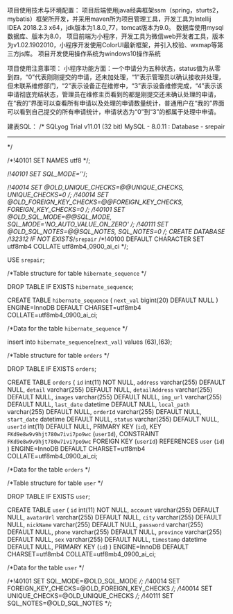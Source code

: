 项目使用技术与环境配置：
项目后端使用java经典框架ssm（spring，sturts2， mybatis）框架所开发，并采用maven所为项目管理工具，开发工具为Intellij IDEA 2018.2.3 x64，jdk版本为1.8.0_77，tomcat版本为9.0。
数据库使用mysql数据库、版本为8.0，
项目前端为小程序，开发工具为微信web开发者工具，版本为v1.02.1902010，小程序开发使用ColorUI最新框架，并引入校验、wxmap等第三方js库。
项目开发使用操作系统为windows10操作系统

项目使用注意事项：
小程序功能方面：一个申请分为五种状态，status值为从零到四，“0”代表刚刚提交的申请，还未加处理，“1”表示管理员以确认接收并处理，但未联系维修部门，“2”表示设备正在维修中，“3”表示设备维修完成，“4”表示该申请彻底完结状态，管理员在维修主页看到的都是刚提交还未确认处理的申请，在“我的”界面可以查看所有申请以及处理的申请数量统计，普通用户在“我的”界面可以看到自己提交的所有申请统计，申请状态为“0”到“3”的都属于处理中申请。


建表SQL：
/*
SQLyog Trial v11.01 (32 bit)
MySQL - 8.0.11 : Database - srepair
*********************************************************************
*/


/*!40101 SET NAMES utf8 */;

/*!40101 SET SQL_MODE=''*/;

/*!40014 SET @OLD_UNIQUE_CHECKS=@@UNIQUE_CHECKS, UNIQUE_CHECKS=0 */;
/*!40014 SET @OLD_FOREIGN_KEY_CHECKS=@@FOREIGN_KEY_CHECKS, FOREIGN_KEY_CHECKS=0 */;
/*!40101 SET @OLD_SQL_MODE=@@SQL_MODE, SQL_MODE='NO_AUTO_VALUE_ON_ZERO' */;
/*!40111 SET @OLD_SQL_NOTES=@@SQL_NOTES, SQL_NOTES=0 */;
CREATE DATABASE /*!32312 IF NOT EXISTS*/`srepair` /*!40100 DEFAULT CHARACTER SET utf8mb4 COLLATE utf8mb4_0900_ai_ci */;

USE `srepair`;

/*Table structure for table `hibernate_sequence` */

DROP TABLE IF EXISTS `hibernate_sequence`;

CREATE TABLE `hibernate_sequence` (
  `next_val` bigint(20) DEFAULT NULL
) ENGINE=InnoDB DEFAULT CHARSET=utf8mb4 COLLATE=utf8mb4_0900_ai_ci;

/*Data for the table `hibernate_sequence` */

insert  into `hibernate_sequence`(`next_val`) values (63),(63);

/*Table structure for table `orders` */

DROP TABLE IF EXISTS `orders`;

CREATE TABLE `orders` (
  `id` int(11) NOT NULL,
  `address` varchar(255) DEFAULT NULL,
  `detail` varchar(255) DEFAULT NULL,
  `detailAddress` varchar(255) DEFAULT NULL,
  `images` varchar(255) DEFAULT NULL,
  `img_url` varchar(255) DEFAULT NULL,
  `last_date` datetime DEFAULT NULL,
  `local_path` varchar(255) DEFAULT NULL,
  `orderId` varchar(255) DEFAULT NULL,
  `start_date` datetime DEFAULT NULL,
  `status` varchar(255) DEFAULT NULL,
  `userId` int(11) DEFAULT NULL,
  PRIMARY KEY (`id`),
  KEY `FKd9e8w9v9hjt780w7ivi7po9wc` (`userId`),
  CONSTRAINT `FKd9e8w9v9hjt780w7ivi7po9wc` FOREIGN KEY (`userId`) REFERENCES `user` (`id`)
) ENGINE=InnoDB DEFAULT CHARSET=utf8mb4 COLLATE=utf8mb4_0900_ai_ci;

/*Data for the table `orders` */

/*Table structure for table `user` */

DROP TABLE IF EXISTS `user`;

CREATE TABLE `user` (
  `id` int(11) NOT NULL,
  `account` varchar(255) DEFAULT NULL,
  `avatarUrl` varchar(255) DEFAULT NULL,
  `city` varchar(255) DEFAULT NULL,
  `nickName` varchar(255) DEFAULT NULL,
  `password` varchar(255) DEFAULT NULL,
  `phone` varchar(255) DEFAULT NULL,
  `province` varchar(255) DEFAULT NULL,
  `sex` varchar(255) DEFAULT NULL,
  `timestamp` datetime DEFAULT NULL,
  PRIMARY KEY (`id`)
) ENGINE=InnoDB DEFAULT CHARSET=utf8mb4 COLLATE=utf8mb4_0900_ai_ci;

/*Data for the table `user` */


/*!40101 SET SQL_MODE=@OLD_SQL_MODE */;
/*!40014 SET FOREIGN_KEY_CHECKS=@OLD_FOREIGN_KEY_CHECKS */;
/*!40014 SET UNIQUE_CHECKS=@OLD_UNIQUE_CHECKS */;
/*!40111 SET SQL_NOTES=@OLD_SQL_NOTES */;
